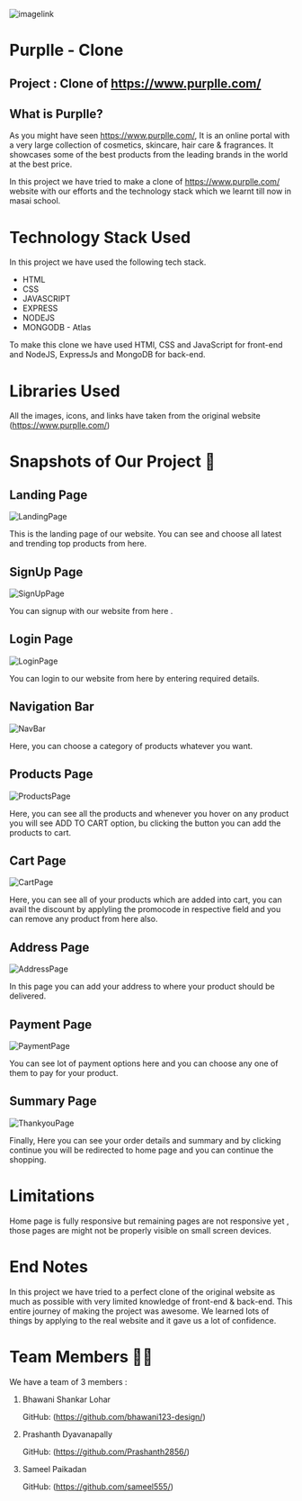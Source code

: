 ![imagelink](https://media4.ppl-media.com/static/purplle/img/purplle-logo-1.svg)

# Purplle - Clone

## Project : Clone of https://www.purplle.com/

## What is Purplle?

As you might have seen https://www.purplle.com/, It is an online portal with a very large collection of cosmetics, skincare, hair care & fragrances. It showcases some of the best products from the leading brands in the world at the best price.

In this project we have tried to make a clone of https://www.purplle.com/ website with our efforts and the technology stack which we learnt till now in masai school.

# Technology Stack Used

In this project we have used the following tech stack.

- HTML
- CSS
- JAVASCRIPT
- EXPRESS
- NODEJS
- MONGODB - Atlas

To make this clone we have used HTMl, CSS and JavaScript for front-end and NodeJS, ExpressJs and MongoDB for back-end.


# Libraries Used

All the images, icons, and links have taken from the original website (https://www.purplle.com/)

# Snapshots of Our Project 📸

## Landing Page

![LandingPage](../images/LandingPage.png)

This is the landing page of our website. You can see and choose all latest and trending top products from here.

## SignUp Page

![SignUpPage](static/images/SignupPage.png)

You can signup with our website from here .

## Login Page

![LoginPage](static/images/LoginPage.png)

You can login to our website from here by entering required details.

## Navigation Bar

![NavBar](static/images/NavigationBar.png)

Here, you can choose a category of products whatever you want.

## Products Page

![ProductsPage](static/images/ProductPage.png)

Here, you can see all the products and whenever you hover on any product you will see ADD TO CART option, bu clicking the button you can add the products to cart.

## Cart Page

![CartPage](static/images/CartPage.png)

Here, you can see all of your products which are added into cart, you can avail the discount by applyling the promocode in respective field and you can remove any product from here also.

## Address Page

![AddressPage](static/images/AddressPage.png)

In this page you can add your address to where your product should be delivered.

## Payment Page

![PaymentPage](static/images/PaymentPage.png)

You can see lot of payment options here and you can choose any one of them to pay for your product.

## Summary Page

![ThankyouPage](static/images/SummaryPage.png)

Finally, Here you can see your order details and summary and by clicking continue you will be redirected to home page and you can continue the shopping.

# Limitations

Home page is fully responsive but remaining pages are not responsive yet , those pages are might not be properly visible on small screen devices.

# End Notes

In this project we have tried to a perfect clone of the original website as much as possible with very limited knowledge of front-end & back-end.
This entire journey of making the project was awesome. We learned lots of things by applying to the real website and it gave us a lot of confidence.

# Team Members 🤝🏻

We have a team of 3 members :

1. Bhawani Shankar Lohar

   GitHub: (https://github.com/bhawani123-design/)

2. Prashanth Dyavanapally

   GitHub: (https://github.com/Prashanth2856/)

3. Sameel Paikadan

   GitHub: (https://github.com/sameel555/)



